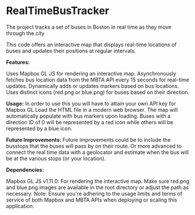 # RealTimeBusTracker
The project tracks a set of buses in Boston in real time as they move through the city

This code offers an interactive map that displays real-time locations of buses and updates their positions at regular intervals.

**Features:**

Uses Mapbox GL JS for rendering an interactive map.
Asynchronously fetches bus location data from the MBTA API every 15 seconds for real-time updates.
Dynamically adds or updates markers based on bus locations.
Uses distinct icons (red.png or blue.png) for buses based on their direction.

**Usage:**
In order to use this you will have to attain your own API key for Mapbox GL
Load the HTML file in a modern web browser. The map will automatically populate with bus markers upon loading.
Buses with a direction ID of 0 will be represented by a red icon while others will be represented by a blue icon.

**Future Improvements:**
Future improvements could be to include the busstops that the buses will pass by on their route. Or more advanced to connect the real time data with a geolocator and estimate when the bus will be at the various stops (or your location). 

**Dependencies:**

Mapbox GL JS v1.11.0: For rendering the interactive map.
Make sure red.png and blue.png images are available in the root directory or adjust the path as necessary.
Note: Ensure you're adhering to the usage limits and terms of service of both Mapbox and MBTA APIs when deploying or scaling this application.






